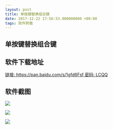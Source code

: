```yaml
---
layout: post
title: 单按键替换组合键
date: 2017-12-22 17:56:53.000000000 +09:00
tags: 软件转载
---
```


## 单按键替换组合键

## 软件下载地址
[链接: https://pan.baidu.com/s/1gfd6Fsf 密码: LCQQ](https://pan.baidu.com/s/1gfd6Fsf)

## 软件截图

![](http://upload-images.jianshu.io/upload_images/5865351-1bc21572f9c1f2f0.png?imageMogr2/auto-orient/strip%7CimageView2/2/w/1240)

![](http://upload-images.jianshu.io/upload_images/5865351-4946b5ab3cdf5d85.png?imageMogr2/auto-orient/strip%7CimageView2/2/w/1240)

![](http://upload-images.jianshu.io/upload_images/5865351-b62fd8fb496421d9.png?imageMogr2/auto-orient/strip%7CimageView2/2/w/1240)